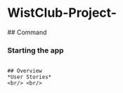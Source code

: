 # WistClub-Project-
<p>
## Command

### Starting the app


```
        
## Overview
*User Stories*
<br/> <br/>
